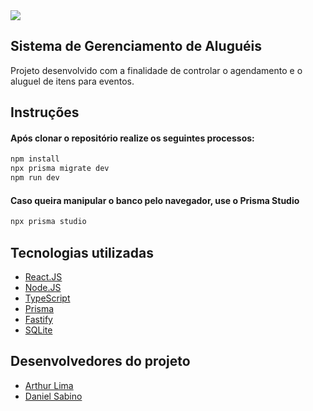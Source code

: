 <img src="http://img.shields.io/static/v1?label=STATUS&message=EM%20DESENVOLVIMENTO&color=GREEN&style=for-the-badge"/>

## Sistema de Gerenciamento de Aluguéis
<p>Projeto desenvolvido com a finalidade de controlar o agendamento e o aluguel de itens para eventos.</p>

## Instruções
#### Após clonar o repositório realize os seguintes processos:

```bash
npm install
npx prisma migrate dev
npm run dev
```

#### Caso queira manipular o banco pelo navegador, use o Prisma Studio
```bash
npx prisma studio
```

## Tecnologias utilizadas
- [React.JS](https://pt-br.reactjs.org/)
- [Node.JS](https://nodejs.org/en/)
- [TypeScript](https://www.typescriptlang.org/)
- [Prisma](https://www.prisma.io/)
- [Fastify](https://www.fastify.io/)
- [SQLite](https://www.sqlite.org/index.html/)

## Desenvolvedores do projeto
- [Arthur Lima](https://github.com/arthur-lima18)
- [Daniel Sabino](https://github.com/D-Sabino)
